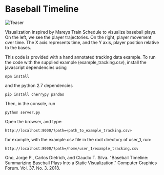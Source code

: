 Baseball Timeline
=================

![Teaser](https://raw.githubusercontent.com/jorgehpo/BaseballSchema/master/imgs/teaser.png?token=AOIqBwZSb7uijanuc7cU4uuSv-2egTfqks5br-J-wA%3D%3D)

Visualization inspired by Mareys Train Schedule to visualize baseball plays. On the left, we see the player trajectories. On the right, player movement over time. The X axis represents time, and the Y axis, player position relative to the bases. 

This code is provided with a hand annotated tracking data example. To run the code with the supplied example (example_tracking.csv), install the javascript dependencies using 

```
npm install
```

and the python 2.7 dependencies 

```
pip install cherrypy pandas
```

Then, in the console, run 

```
python server.py
```

Open the browser, and type:

```
http://localhost:8000/?path=<path_to_example_tracking.csv>
```

for example, with the example.csv file in the root directory of user_1, run:

```
http://localhost:8000/?path=/home/user_1/example_tracking.csv
```

Ono, Jorge P., Carlos Dietrich, and Claudio T. Silva. "Baseball Timeline: Summarizing Baseball Plays Into a Static Visualization." Computer Graphics Forum. Vol. 37. No. 3. 2018.
